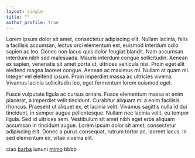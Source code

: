 ```yaml
---
layout: single
title: ""
author_profile: true
---
```

Lorem ipsum dolor sit amet, consectetur adipiscing elit. Nullam lacinia, felis a facilisis accumsan, lectus orci elementum est, euismod interdum odio sapien ac leo. Donec non lacus quis dolor feugiat blandit. Nam accumsan interdum nibh sed malesuada. Mauris interdum congue sollicitudin. Aenean ex sapien, venenatis sit amet porta ut, ultrices vehicula nisi. Proin eget elit eleifend magna laoreet congue. Aenean ac maximus mi. Nullam at quam mi. Integer vel eleifend ipsum. Proin imperdiet massa ac ultricies viverra. Vivamus lacinia sollicitudin leo, eget fermentum lorem euismod eget.

Fusce vulputate ligula ac cursus ornare. Fusce elementum massa et enim placerat, a imperdiet velit tincidunt. Curabitur aliquam mi a enim facilisis rhoncus. Praesent ut aliquet ex, et lacinia velit. Vivamus sagittis nulla id dui tincidunt, in semper augue pellentesque. Nullam nec lacinia velit, eu tempor ligula. Sed id ultrices sem. Vestibulum sit amet nibh eget eros aliquam accumsan in tincidunt augue. Lorem ipsum dolor sit amet, consectetur adipiscing elit. Donec a purus consequat, rutrum tortor ac, laoreet lacus. In sed elementum ex, vitae viverra elit.

ciao [barba](http://mimo.com) iununi [mimo](http://barba.it) bbbb

